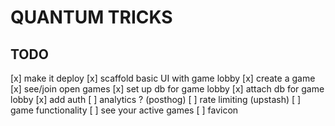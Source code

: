 # QUANTUM TRICKS

## TODO

[x] make it deploy
[x] scaffold basic UI with game lobby
    [x] create a game
    [x] see/join open games
[x] set up db for game lobby
[x] attach db for game lobby
[x] add auth
[ ] analytics ? (posthog)
[ ] rate limiting (upstash)
[ ] game functionality
    [ ] see your active games
[ ] favicon